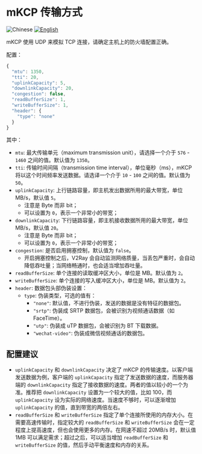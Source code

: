 # mKCP 传输方式

![Chinese](../../resources/chinesec.svg) [![English](../../resources/english.svg)](https://www.v2ray.com/en/configuration/protocols/mkcp.html)

mKCP 使用 UDP 来模拟 TCP 连接，请确定主机上的防火墙配置正确。

配置：

```javascript
{
  "mtu": 1350,
  "tti": 20,
  "uplinkCapacity": 5,
  "downlinkCapacity": 20,
  "congestion": false,
  "readBufferSize": 1,
  "writeBufferSize": 1,
  "header": {
    "type": "none"
  }
}
```

其中：

* `mtu`: 最大传输单元（maximum transmission unit），请选择一个介于 `576` - `1460` 之间的值。默认值为 `1350`。
* `tti`: 传输时间间隔（transmission time interval），单位毫秒（ms），mKCP 将以这个时间频率发送数据。请选译一个介于 `10` - `100` 之间的值。默认值为 `50`。
* `uplinkCapacity`: 上行链路容量，即主机发出数据所用的最大带宽，单位 MB/s，默认值 `5`。
  * 注意是 Byte 而非 bit；
  * 可以设置为 `0`，表示一个非常小的带宽；
* `downlinkCapacity`: 下行链路容量，即主机接收数据所用的最大带宽，单位 MB/s，默认值 `20`。
  * 注意是 Byte 而非 bit；
  * 可以设置为 `0`，表示一个非常小的带宽；
* `congestion`: 是否启用拥塞控制，默认值为 `false`。
  * 开启拥塞控制之后，V2Ray 会自动监测网络质量，当丢包严重时，会自动降低吞吐量；当网络畅通时，也会适当增加吞吐量。
* `readBufferSize`: 单个连接的读取缓冲区大小，单位是 MB。默认值为 `2`。
* `writeBufferSize`: 单个连接的写入缓冲区大小，单位是 MB。默认值为 `2`。
* `header`: 数据包头部伪装设置：
  * `type`: 伪装类型，可选的值有：
    * `"none"`: 默认值，不进行伪装，发送的数据是没有特征的数据包。
    * `"srtp"`: 伪装成 SRTP 数据包，会被识别为视频通话数据（如 FaceTime）。
    * `"utp"`: 伪装成 uTP 数据包，会被识别为 BT 下载数据。
    * `"wechat-video"`: 伪装成微信视频通话的数据包。

## 配置建议

* `uplinkCapacity` 和 `downlinkCapacity` 决定了 mKCP 的传输速度。以客户端发送数据为例，客户端的 `uplinkCapacity` 指定了发送数据的速度，而服务器端的 `downlinkCapacity` 指定了接收数据的速度。两者的值以较小的一个为准。推荐把 `downlinkCapacity` 设置为一个较大的值，比如 100，而 `uplinkCapacity` 设为实际的网络速度。当速度不够时，可以逐渐增加 `uplinkCapacity` 的值，直到带宽的两倍左右。
* `readBufferSize` 和 `writeBufferSize` 指定了单个连接所使用的内存大小。在需要高速传输时，指定较大的 `readBufferSize` 和 `writeBufferSize` 会在一定程度上提高速度，但也会使用更多的内存。在网速不超过 20MB/s 时，默认值 1MB 可以满足需求；超过之后，可以适当增加 `readBufferSize` 和 `writeBufferSize` 的值，然后手动平衡速度和内存的关系。
